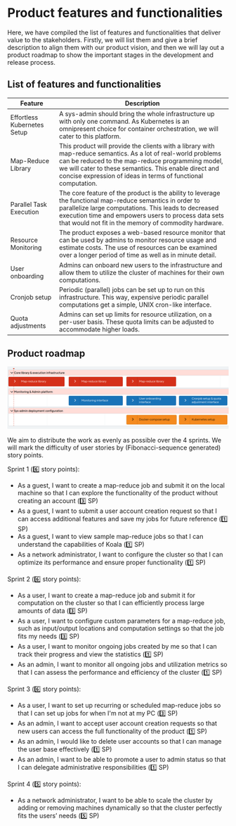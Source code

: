 # Product features and functionalities

Here, we have compiled the list of features and functionalities that deliver value to the stakeholders. Firstly, we will list them and give a brief description to align them with our product vision, and then we will lay out a product roadmap to show the important stages in the development and release process.

## List of features and functionalities

| **Feature**                 | **Description**                                                                                                                                                                                                                                                                              |
|-----------------------------|----------------------------------------------------------------------------------------------------------------------------------------------------------------------------------------------------------------------------------------------------------------------------------------------|
| Effortless Kubernetes Setup | A sys-admin should bring the whole infrastructure up with only one command. As Kubernetes is an omnipresent choice for container orchestration, we will cater to this platform.                                                                                                              |
| Map-Reduce Library          | This product will provide the clients with a library with map-reduce semantics. As a lot of real-world problems can be reduced to the map-reduce programming model, we will cater to these semantics. This enable direct and concise expression of ideas in terms of functional computation. |
| Parallel Task Execution     | The core feature of the product is the ability to leverage the functional map-reduce semantics in order to parallelize large computations. This leads to decreased execution time and empowers users to process data sets that would not fit in the memory of commodity hardware.            |
| Resource Monitoring         | The product exposes a web-based resource monitor that can be used by admins to monitor resource usage and estimate costs. The use of resources can be examined over a longer period of time as well as in minute detail.                                                                     |
| User onboarding             | Admins can onboard new users to the infrastructure and allow them to utilize the cluster of machines for their own computations.                                                                                                                                                             |
| Cronjob setup               | Periodic (parallel) jobs can be set up to run on this infrastructure. This way, expensive periodic parallel computations get a simple, UNIX cron-like interface.                                                                                                                             |
| Quota adjustments           | Admins can set up limits for resource utilization, on a per-user basis. These quota limits can be adjusted to accommodate higher loads.   


## Product roadmap

![Roadmap](Roadmap.png)

We aim to distribute the work as evenly as possible over the 4 sprints. We will mark the difficulty of user stories by (Fibonacci-sequence generated) story points.

Sprint 1 (6️⃣ story points):
- As a guest, I want to create a map-reduce job and submit it on the local machine so that I can explore the functionality of the product without creating an account (3️⃣ SP)
- As a guest, I want to submit a user account creation request so that I can access additional features and save my jobs for future reference (1️⃣ SP)
- As a guest, I want to view sample map-reduce jobs so that I can understand the capabilities of Koala (1️⃣ SP)
- As a network administrator, I want to configure the cluster so that I can optimize its performance and ensure proper functionality (1️⃣ SP)

Sprint 2 (6️⃣ story points):
- As a user, I want to create a map-reduce job and submit it for computation on the cluster so that I can efficiently process large amounts of data (3️⃣ SP)
- As a user, I want to configure custom parameters for a map-reduce job, such as input/output locations and computation settings so that the job fits my needs (3️⃣ SP)
- As a user, I want to monitor ongoing jobs created by me so that I can track their progress and view the statistics (1️⃣ SP)
- As an admin, I want to monitor all ongoing jobs and utilization metrics so that I can assess the performance and efficiency of the cluster (1️⃣ SP)

Sprint 3 (6️⃣ story points):
- As a user, I want to set up recurring or scheduled map-reduce jobs so that I can set up jobs for when I'm not at my PC (3️⃣ SP)
- As an admin, I want to accept user account creation requests so that new users can access the full functionality of the product (1️⃣ SP)
- As an admin, I would like to delete user accounts so that I can manage the user base effectively (1️⃣ SP)
- As an admin, I want to be able to promote a user to admin status so that I can delegate administrative responsibilities (1️⃣ SP)

Sprint 4 (5️⃣ story points):
- As a network administrator, I want to be able to scale the cluster by adding or removing machines dynamically so that the cluster perfectly fits the users’ needs (5️⃣ SP)
